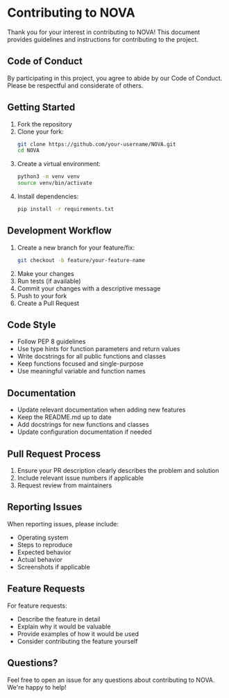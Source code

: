 # Contributing to NOVA

Thank you for your interest in contributing to NOVA! This document provides guidelines and instructions for contributing to the project.

## Code of Conduct

By participating in this project, you agree to abide by our Code of Conduct. Please be respectful and considerate of others.

## Getting Started

1. Fork the repository
2. Clone your fork:
   ```bash
   git clone https://github.com/your-username/NOVA.git
   cd NOVA
   ```
3. Create a virtual environment:
   ```bash
   python3 -m venv venv
   source venv/bin/activate
   ```
4. Install dependencies:
   ```bash
   pip install -r requirements.txt
   ```

## Development Workflow

1. Create a new branch for your feature/fix:
   ```bash
   git checkout -b feature/your-feature-name
   ```
2. Make your changes
3. Run tests (if available)
4. Commit your changes with a descriptive message
5. Push to your fork
6. Create a Pull Request

## Code Style

- Follow PEP 8 guidelines
- Use type hints for function parameters and return values
- Write docstrings for all public functions and classes
- Keep functions focused and single-purpose
- Use meaningful variable and function names


## Documentation

- Update relevant documentation when adding new features
- Keep the README.md up to date
- Add docstrings for new functions and classes
- Update configuration documentation if needed

## Pull Request Process

1. Ensure your PR description clearly describes the problem and solution
2. Include relevant issue numbers if applicable
3. Request review from maintainers

## Reporting Issues

When reporting issues, please include:
- Operating system
- Steps to reproduce
- Expected behavior
- Actual behavior
- Screenshots if applicable

## Feature Requests

For feature requests:
- Describe the feature in detail
- Explain why it would be valuable
- Provide examples of how it would be used
- Consider contributing the feature yourself

## Questions?

Feel free to open an issue for any questions about contributing to NOVA. We're happy to help! 